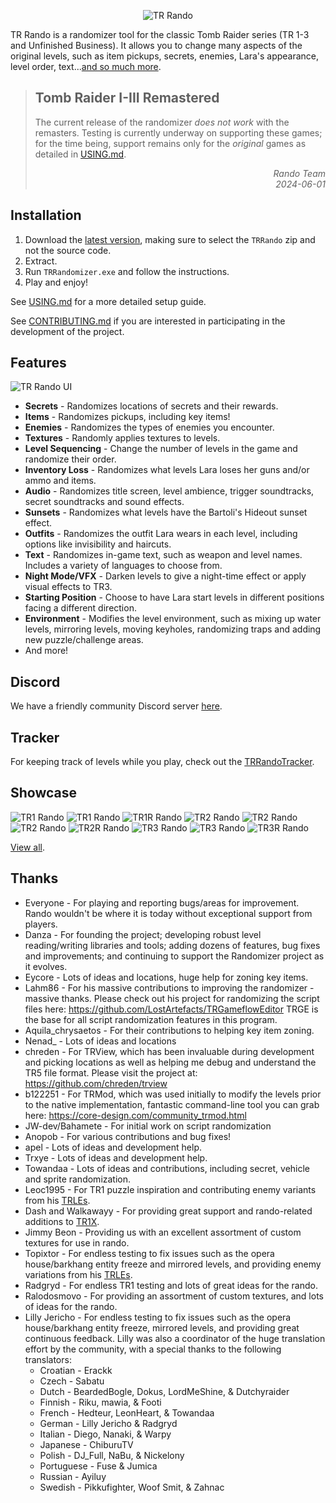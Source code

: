 <p align="center">
   <img alt="TR Rando" src="Resources/randomizerlogo.png"/>
</p>

TR Rando is a randomizer tool for the classic Tomb Raider series (TR 1-3 and Unfinished Business). It allows you to change many aspects of the
original levels, such as item pickups, secrets, enemies, Lara's appearance, level order, text...[and so much more](#features).

> ## Tomb Raider I-III Remastered
> The current release of the randomizer *does not work* with the remasters. Testing is currently underway on supporting these games; for the time being, support remains only for the _original_ games as detailed in [USING.md](USING.md).
>
> <p align="right"><em>Rando Team</em><br/><em>2024-06-01</em></p>

## Installation

1. Download the [latest version](https://github.com/LostArtefacts/TR-Rando/releases/latest), making sure to select the `TRRando` zip and not the source code.
2. Extract.
3. Run `TRRandomizer.exe` and follow the instructions.
4. Play and enjoy!

See [USING.md](USING.md) for a more detailed setup guide.

See [CONTRIBUTING.md](CONTRIBUTING.md) if you are interested in participating in the development of the project.

## Features
![TR Rando UI](Resources/UI.png)

* **Secrets** - Randomizes locations of secrets and their rewards.
* **Items** - Randomizes pickups, including key items!
* **Enemies** - Randomizes the types of enemies you encounter.
* **Textures** - Randomly applies textures to levels.
* **Level Sequencing** - Change the number of levels in the game and randomize their order.
* **Inventory Loss** - Randomizes what levels Lara loses her guns and/or ammo and items.
* **Audio** - Randomizes title screen, level ambience, trigger soundtracks, secret soundtracks and sound effects.
* **Sunsets** - Randomizes what levels have the Bartoli's Hideout sunset effect.
* **Outfits** - Randomizes the outfit Lara wears in each level, including options like invisibility and haircuts.
* **Text** - Randomizes in-game text, such as weapon and level names. Includes a variety of languages to choose from.
* **Night Mode/VFX** - Darken levels to give a night-time effect or apply visual effects to TR3.
* **Starting Position** - Choose to have Lara start levels in different positions facing a different direction.
* **Environment** - Modifies the level environment, such as mixing up water levels, mirroring levels, moving keyholes, randomizing traps and adding new puzzle/challenge areas.
* And more!

## Discord
We have a friendly community Discord server [here](https://discord.gg/f4bUqwgcCN).

## Tracker
For keeping track of levels while you play, check out the [TRRandoTracker](https://github.com/LostArtefacts/TRRandoTracker).

## Showcase
![TR1 Rando](Resources/Screenshots/Compressed/TR1_3.jpg)
![TR1 Rando](Resources/Screenshots/Compressed/TR1_4.jpg)
![TR1R Rando](Resources/Screenshots/Compressed/TR1R_1.jpg)
![TR2 Rando](Resources/Screenshots/Compressed/TR2_1.jpg)
![TR2 Rando](Resources/Screenshots/Compressed/TR2_4.jpg)
![TR2 Rando](Resources/Screenshots/Compressed/TR2_5.jpg)
![TR2R Rando](Resources/Screenshots/Compressed/TR2R_1.jpg)
![TR3 Rando](Resources/Screenshots/Compressed/TR3_2.jpg)
![TR3 Rando](Resources/Screenshots/Compressed/TR3_3.jpg)
![TR3R Rando](Resources/Screenshots/Compressed/TR3R_1.jpg)

[View all](Resources/Screenshots).

## Thanks
* Everyone - For playing and reporting bugs/areas for improvement. Rando wouldn't be where it is today without exceptional support from players.
* Danza - For founding the project; developing robust level reading/writing libraries and tools; adding dozens of features, bug fixes and improvements; and continuing to support the Randomizer project as it evolves.
* Eycore - Lots of ideas and locations, huge help for zoning key items.
* Lahm86 - For his massive contributions to improving the randomizer - massive thanks. Please check out his project for randomizing the script files here: https://github.com/LostArtefacts/TRGameflowEditor TRGE is the base for all script randomization features in this program.
* Aquila_chrysaetos - For their contributions to helping key item zoning.
* Nenad_ - Lots of ideas and locations
* chreden - For TRView, which has been invaluable during development and picking locations as well as helping me debug and understand the TR5 file format. Please visit the project at: https://github.com/chreden/trview
* b122251 - For TRMod, which was used initially to modify the levels prior to the native implementation, fantastic command-line tool you can grab here: https://core-design.com/community_trmod.html
* JW-dev/Bahamete - For initial work on script randomization
* Anopob - For various contributions and bug fixes!
* apel - Lots of ideas and development help.
* Trxye - Lots of ideas and development help.
* Towandaa - Lots of ideas and contributions, including secret, vehicle and sprite randomization.
* Leoc1995 - For TR1 puzzle inspiration and contributing enemy variants from his [TRLEs](https://trcustoms.org/users/854).
* Dash and Walkawayy - For providing great support and rando-related additions to [TR1X](https://github.com/LostArtefacts/TR1X).
* Jimmy Beon - Providing us with an excellent assortment of custom textures for use in rando.
* Topixtor - For endless testing to fix issues such as the opera house/barkhang entity freeze and mirrored levels, and providing enemy variations from his [TRLEs](https://trcustoms.org/users/927).
* Radgryd - For endless TR1 testing and lots of great ideas for the rando.
* Ralodosmovo - For providing an assortment of custom textures, and lots of ideas for the rando.
* Lilly Jericho - For endless testing to fix issues such as the opera house/barkhang entity freeze, mirrored levels, and providing great continuous feedback. Lilly was also a coordinator of the huge translation effort by the community, with a special thanks to the following translators:
    * Croatian - Erackk
    * Czech - Sabatu
    * Dutch - BeardedBogle, Dokus, LordMeShine, & Dutchyraider
    * Finnish - Riku, mawia, & Footi
    * French - Hedteur, LeonHeart, & Towandaa
    * German - Lilly Jericho & Radgryd
    * Italian - Diego, Nanaki, & Warpy
    * Japanese - ChiburuTV
    * Polish - DJ_Full, NaBu, & Nickelony
    * Portuguese - Fuse & Jumica
    * Russian - Ayiluy
    * Swedish - Pikkufighter, Woof Smit, & Zahnac
